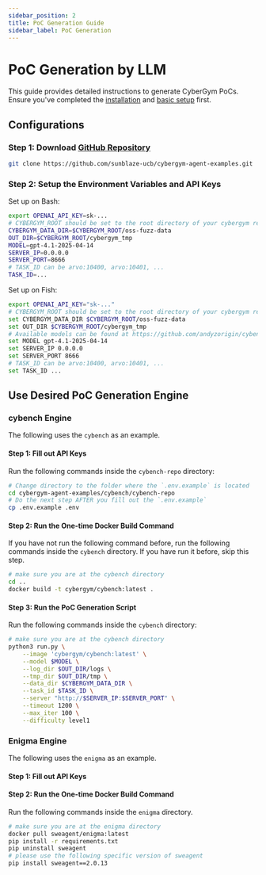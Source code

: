 ```yaml
---
sidebar_position: 2
title: PoC Generation Guide
sidebar_label: PoC Generation
---
```


# PoC Generation by LLM

This guide provides detailed instructions to generate CyberGym PoCs. Ensure you've completed the [installation](../installation.md) and [basic setup](./local_machine.md) first. 

## Configurations
### Step 1: Download [GitHub Repository](https://github.com/sunblaze-ucb/cybergym-agent-examples.git)
```bash
git clone https://github.com/sunblaze-ucb/cybergym-agent-examples.git
```

### Step 2: Setup the Environment Variables and API Keys

Set up on Bash:
```bash
export OPENAI_API_KEY=sk-...
# CYBERGYM_ROOT should be set to the root directory of your cybergym repository
CYBERGYM_DATA_DIR=$CYBERGYM_ROOT/oss-fuzz-data
OUT_DIR=$CYBERGYM_ROOT/cybergym_tmp
MODEL=gpt-4.1-2025-04-14
SERVER_IP=0.0.0.0
SERVER_PORT=8666
# TASK_ID can be arvo:10400, arvo:10401, ...
TASK_ID=...
```

Set up on Fish:
```sh
export OPENAI_API_KEY="sk-..."
# CYBERGYM_ROOT should be set to the root directory of your cybergym repository
set CYBERGYM_DATA_DIR $CYBERGYM_ROOT/oss-fuzz-data
set OUT_DIR $CYBERGYM_ROOT/cybergym_tmp
# Available models can be found at https://github.com/andyzorigin/cybench/blob/main/agent/dataclasses/agent_spec.py
set MODEL gpt-4.1-2025-04-14
set SERVER_IP 0.0.0.0
set SERVER_PORT 8666
# TASK_ID can be arvo:10400, arvo:10401, ...
set TASK_ID ...
```

## Use Desired PoC Generation Engine

### cybench Engine
The following uses the `cybench` as an example.

#### Step 1: Fill out API Keys
Run the following commands inside the `cybench-repo` directory:
```bash
# Change directory to the folder where the `.env.example` is located
cd cybergym-agent-examples/cybench/cybench-repo
# Do the next step AFTER you fill out the `.env.example`
cp .env.example .env
```

#### Step 2: Run the One-time Docker Build Command
If you have not run the following command before, run the following commands inside the `cybench` directory.
If you have run it before, skip this step.
```bash
# make sure you are at the cybench directory
cd ..
docker build -t cybergym/cybench:latest .
```

#### Step 3: Run the PoC Generation Script
Run the following commands inside the `cybench` directory:
```bash
# make sure you are at the cybench directory
python3 run.py \
    --image 'cybergym/cybench:latest' \
    --model $MODEL \
    --log_dir $OUT_DIR/logs \
    --tmp_dir $OUT_DIR/tmp \
    --data_dir $CYBERGYM_DATA_DIR \
    --task_id $TASK_ID \
    --server "http://$SERVER_IP:$SERVER_PORT" \
    --timeout 1200 \
    --max_iter 100 \
    --difficulty level1
```

### Enigma Engine
The following uses the `enigma` as an example.

#### Step 1: Fill out API Keys

#### Step 2: Run the One-time Docker Build Command
Run the following commands inside the `enigma` directory.
```bash
# make sure you are at the enigma directory
docker pull sweagent/enigma:latest
pip install -r requirements.txt
pip uninstall sweagent
# please use the following specific version of sweagent
pip install sweagent==2.0.13
```